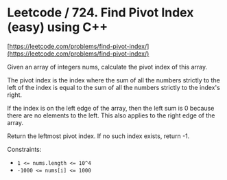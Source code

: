 # Leetcode / 724. Find Pivot Index (easy) using C++

[https://leetcode.com/problems/find-pivot-index/](https://leetcode.com/problems/find-pivot-index/)

Given an array of integers nums, calculate the pivot index of this array.

The pivot index is the index where the sum of all the numbers strictly to the left of the index is equal to the sum of all the numbers strictly to the index's right.

If the index is on the left edge of the array, then the left sum is 0 because there are no elements to the left. This also applies to the right edge of the array.

Return the leftmost pivot index. If no such index exists, return -1.

Constraints:

- `1 <= nums.length <= 10^4`
- `-1000 <= nums[i] <= 1000`
